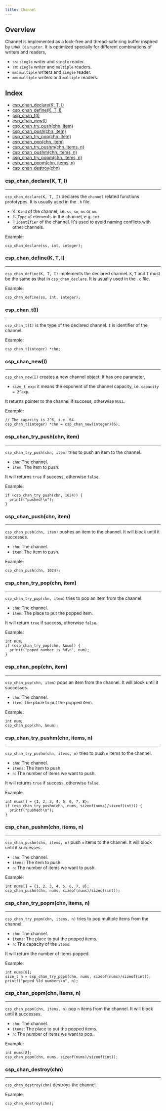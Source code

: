 ```yaml
---
title: Channel
---
```


## Overview

Channel is implemented as a lock-free and thread-safe ring buffer inspired by
`LMAX Disruptor`. It is optimized specially for different combinations of
writers and readers,

- `ss`: `single` writer and `single` reader.
- `sm`: `single` writer and `multiple` readers.
- `ms`: `multiple` writers and `single` reader.
- `mm`: `multiple` writers and `multiple` readers.

## Index

- [csp_chan_declare(K, T, I)](#csp_chan_declarek-t-i)
- [csp_chan_define(K, T, I)](#csp_chan_definek-t-i)
- [csp_chan_t(I)](#csp_chan_ti)
- [csp_chan_new(I)](#csp_chan_newi)
- [csp_chan_try_push(chn, item)](#csp_chan_try_pushchn-item)
- [csp_chan_push(chn, item)](#csp_chan_pushchn-item)
- [csp_chan_try_pop(chn, item)](/#csp_chan_try_popchn-item)
- [csp_chan_pop(chn, item)](#csp_chan_popchn-item)
- [csp_chan_try_pushm(chn, items, n)](#csp_chan_try_pushmchn-items-n)
- [csp_chan_pushm(chn, items, n)](#csp_chan_pushmchn-items-n)
- [csp_chan_try_popm(chn, items, n)](#csp_chan_try_popmchn-items-n)
- [csp_chan_popm(chn, items, n)](#csp_chan_popmchn-items-n)
- [csp_chan_destroy(chn)](#csp_chan_destroyc)

### **csp_chan_declare(K, T, I)**
---

`csp_chan_declare(K, T, I)` declares the `channel` related functions prototypes.
It is usually used in the `.h` file.

- K: `Kind` of the channel, i.e. `ss`, `sm`, `ms` or `mm`.
- T: `Type` of elements in the channel, e.g. `int`.
- I: `Identifier` of the channel. It's used to avoid naming conflicts with other channels.

Example:

```shell
csp_chan_declare(ss, int, integer);
```

### **csp_chan_define(K, T, I)**
---

`csp_chan_define(K, T, I)` implements the declared channel. `K`, `T` and `I`
must be the same as that in `csp_chan_declare`. It is usually used in the `.c`
file.

Example:

```shell
csp_chan_define(ss, int, integer);
```

### **csp_chan_t(I)**
---

`csp_chan_t(I)` is the type of the declared channel. `I` is identifier of the channel.

Example:

```shell
csp_chan_t(integer) *chn;
```

### **csp_chan_new(I)**
---

`csp_chan_new(I)` creates a new channel object. It has one parameter,

- `size_t exp`: it means the exponent of the channel capacity, i.e. `capacity = 2^exp`.

It returns pointer to the channel if success, otherwise `NULL`.

Example:

```shell
// The capacity is 2^6, i.e. 64.
csp_chan_t(integer) *chn = csp_chan_new(integer)(6);
```

### **csp_chan_try_push(chn, item)**
---

`csp_chan_try_push(chn, item)` tries to push an item to the channel.

- `chn`: The channel.
- `item`: The item to push.

It will returns `true` if success, otherwise `false`.

Example:

```shell
if (csp_chan_try_push(chn, 1024)) {
  printf("pushed!\n");
}
```

### **csp_chan_push(chn, item)**
---

`csp_chan_push(chn, item)` pushes an item to the channel. It will block until it
successes.

- `chn`: The channel.
- `item`: The item to push.

Example:

```shell
csp_chan_push(chn, 1024);
```

### **csp_chan_try_pop(chn, item)**
---

`csp_chan_try_pop(chn, item)` tries to pop an item from the channel.

- `chn`: The channel.
- `item`: The place to put the popped item.

It will return `true` if success, otherwise `false`.

Example:

```shell
int num;
if (csp_chan_try_pop(chn, &num)) {
  printf("poped number is %d\n", num);
}
```

### **csp_chan_pop(chn, item)**
---

`csp_chan_pop(chn, item)` pops an item from the channel. It will block until it
successes.

- `chn`: The channel.
- `item`: The place to put the popped item.

Example:

```shell
int num;
csp_chan_pop(chn, &num);
```

### **csp_chan_try_pushm(chn, items, n)**
---

`csp_chan_try_pushm(chn, items, n)` tries to push `n` items to the channel.

- `chn`: The channel.
- `items`: The item to push.
- `n`: The number of items we want to push.

It will returns `true` if success, otherwise `false`.

Example:

```shell
int nums[] = {1, 2, 3, 4, 5, 6, 7, 8};
if (csp_chan_try_pushm(chn, nums, sizeof(nums)/sizeof(int))) {
  printf("pushed!\n");
}
```

### **csp_chan_pushm(chn, items, n)**
---

`csp_chan_pushm(chn, items, n)` push `n` items to the channel. It will block
until it successes.

- `chn`: The channel.
- `items`: The item to push.
- `n`: The number of items we want to push.

Example:

```shell
int nums[] = {1, 2, 3, 4, 5, 6, 7, 8};
csp_chan_pushm(chn, nums, sizeof(nums)/sizeof(int));
```

### **csp_chan_try_popm(chn, items, n)**
---

`csp_chan_try_popm(chn, items, n)` tries to pop multiple items from the channel.

- `chn`: The channel.
- `items`: The place to put the popped items.
- `n`: The capacity of the `items`.

It will return the number of items popped.

Example:

```shell
int nums[8];
size_t n = csp_chan_try_popm(chn, nums, sizeof(nums)/sizeof(int));
printf("poped %ld numbers\n", n);
```

### **csp_chan_popm(chn, items, n)**
---

`csp_chan_popm(chn, items, n)` pop `n` items from the channel. It will block until
it successes.

- `chn`: The channel.
- `items`: The place to put the popped items.
- `n`: The number of items we want to pop.

Example:

```shell
int nums[8];
csp_chan_popm(chn, nums, sizeof(nums)/sizeof(int));
```

### **csp_chan_destroy(chn)**
---

`csp_chan_destroy(chn)` destroys the channel.

Example:

```shell
csp_chan_destroy(chn);
```

